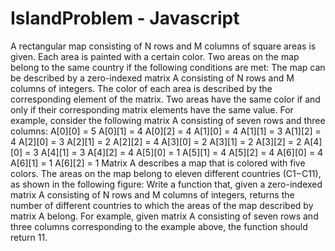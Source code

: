 # IslandProblem - Javascript
A rectangular map consisting of N rows and M columns of square areas is given. Each area is painted with a certain color. Two areas on the map belong to the same country if the following conditions are met: The map can be described by a zero-indexed matrix A consisting of N rows and M columns of integers. The color of each area is described by the corresponding element of the matrix. Two areas have the same color if and only if their corresponding matrix elements have the same value. For example, consider the following matrix A consisting of seven rows and three columns: A[0][0] = 5 A[0][1] = 4 A[0][2] = 4 A[1][0] = 4 A[1][1] = 3 A[1][2] = 4 A[2][0] = 3 A[2][1] = 2 A[2][2] = 4 A[3][0] = 2 A[3][1] = 2 A[3][2] = 2 A[4][0] = 3 A[4][1] = 3 A[4][2] = 4 A[5][0] = 1 A[5][1] = 4 A[5][2] = 4 A[6][0] = 4 A[6][1] = 1 A[6][2] = 1 Matrix A describes a map that is colored with five colors. The areas on the map belong to eleven different countries (C1−C11), as shown in the following figure: Write a function that, given a zero-indexed matrix A consisting of N rows and M columns of integers, returns the number of different countries to which the areas of the map described by matrix A belong. For example, given matrix A consisting of seven rows and three columns corresponding to the example above, the function should return 11.
